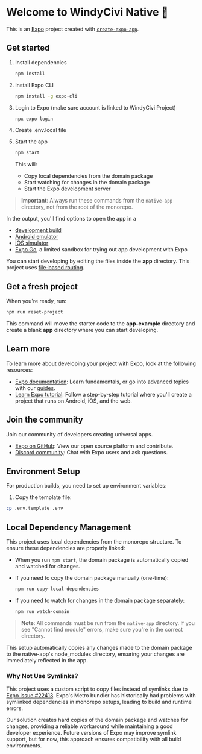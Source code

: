 # Welcome to WindyCivi Native 👋

This is an [Expo](https://expo.dev) project created with [`create-expo-app`](https://www.npmjs.com/package/create-expo-app).

## Get started

1. Install dependencies

   ```bash
   npm install
   ```

2. Install Expo CLI

   ```bash
   npm install -g expo-cli
   ```

3. Login to Expo (make sure account is linked to WindyCivi Project)

   ```bash
   npx expo login
   ```

4. Create .env.local file

5. Start the app

   ```bash
   npm start
   ```

   This will:

   - Copy local dependencies from the domain package
   - Start watching for changes in the domain package
   - Start the Expo development server

> **Important**: Always run these commands from the `native-app` directory, not from the root of the monorepo.

In the output, you'll find options to open the app in a

- [development build](https://docs.expo.dev/develop/development-builds/introduction/)
- [Android emulator](https://docs.expo.dev/workflow/android-studio-emulator/)
- [iOS simulator](https://docs.expo.dev/workflow/ios-simulator/)
- [Expo Go](https://expo.dev/go), a limited sandbox for trying out app development with Expo

You can start developing by editing the files inside the **app** directory. This project uses [file-based routing](https://docs.expo.dev/router/introduction).

## Get a fresh project

When you're ready, run:

```bash
npm run reset-project
```

This command will move the starter code to the **app-example** directory and create a blank **app** directory where you can start developing.

## Learn more

To learn more about developing your project with Expo, look at the following resources:

- [Expo documentation](https://docs.expo.dev/): Learn fundamentals, or go into advanced topics with our [guides](https://docs.expo.dev/guides).
- [Learn Expo tutorial](https://docs.expo.dev/tutorial/introduction/): Follow a step-by-step tutorial where you'll create a project that runs on Android, iOS, and the web.

## Join the community

Join our community of developers creating universal apps.

- [Expo on GitHub](https://github.com/expo/expo): View our open source platform and contribute.
- [Discord community](https://chat.expo.dev): Chat with Expo users and ask questions.

## Environment Setup

For production builds, you need to set up environment variables:

1. Copy the template file:

```bash
cp .env.template .env
```

## Local Dependency Management

This project uses local dependencies from the monorepo structure. To ensure these dependencies are properly linked:

- When you run `npm start`, the domain package is automatically copied and watched for changes.

- If you need to copy the domain package manually (one-time):

  ```bash
  npm run copy-local-dependencies
  ```

- If you need to watch for changes in the domain package separately:

  ```bash
  npm run watch-domain
  ```

> **Note**: All commands must be run from the `native-app` directory. If you see "Cannot find module" errors, make sure you're in the correct directory.

This setup automatically copies any changes made to the domain package to the native-app's node_modules directory, ensuring your changes are immediately reflected in the app.

### Why Not Use Symlinks?

This project uses a custom script to copy files instead of symlinks due to [Expo issue #22413](https://github.com/expo/expo/issues/22413). Expo's Metro bundler has historically had problems with symlinked dependencies in monorepo setups, leading to build and runtime errors.

Our solution creates hard copies of the domain package and watches for changes, providing a reliable workaround while maintaining a good developer experience. Future versions of Expo may improve symlink support, but for now, this approach ensures compatibility with all build environments.
